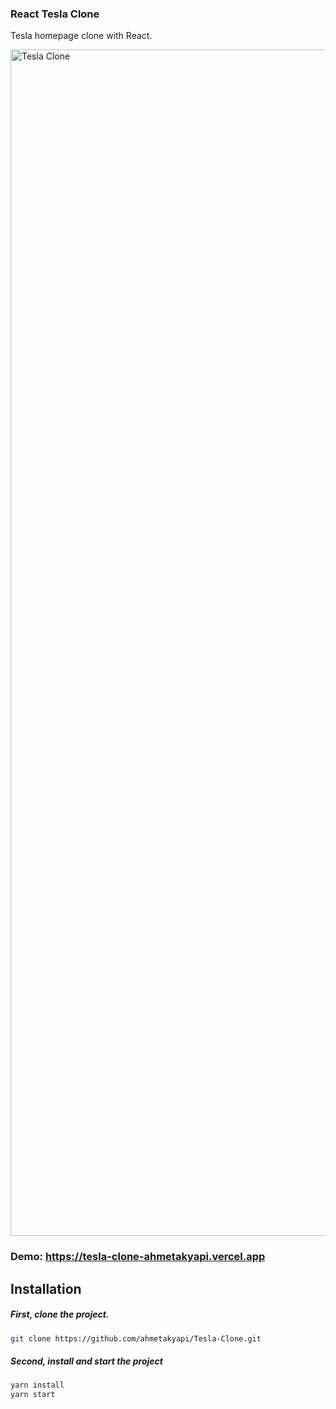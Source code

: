 ### React Tesla Clone

Tesla homepage clone with React.

<img width="1898" alt="Tesla Clone" src="https://user-images.githubusercontent.com/71101248/122468983-16070d80-cfc5-11eb-8731-9dfa84f0ecc8.png">


### Demo: https://tesla-clone-ahmetakyapi.vercel.app

## Installation

##### First, clone the project.

```bash
git clone https://github.com/ahmetakyapi/Tesla-Clone.git
```
##### Second, install and start the project
```bash
yarn install
yarn start
```



